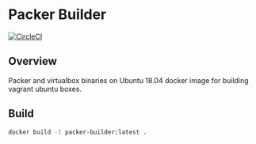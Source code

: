 # Packer Builder

[![CircleCI](https://circleci.com/gh/jayamorin/packer-builder.svg?style=svg)](https://circleci.com/gh/jayamorin/packer-builder)

## Overview

Packer and virtualbox binaries on Ubuntu 18.04 docker image for building vagrant ubuntu boxes.

## Build

```bash
docker build -t packer-builder:latest .
```
